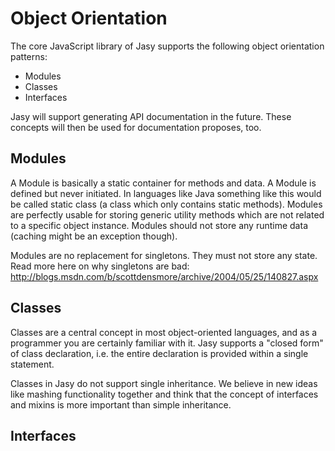 Object Orientation
==================

The core JavaScript library of Jasy supports the following object orientation patterns:

* Modules
* Classes
* Interfaces

Jasy will support generating API documentation in the future. These concepts will then be used for documentation proposes, too.

Modules
-------

A Module is basically a static container for methods and data. A Module is defined but never initiated. In languages like Java something like this would be called static class (a class which only contains static methods). Modules are perfectly usable for storing generic utility methods which are not related to a specific object instance. Modules should not store any runtime data (caching might be an exception though).

Modules are no replacement for singletons. They must not store any state. Read more here on why singletons are bad: http://blogs.msdn.com/b/scottdensmore/archive/2004/05/25/140827.aspx


Classes
-------

Classes are a central concept in most object-oriented languages, and as a programmer you are certainly familiar with it. Jasy supports a "closed form" of class declaration, i.e. the entire declaration is provided within a single statement.

Classes in Jasy do not support single inheritance. We believe in new ideas like mashing functionality together and think that the concept of interfaces and mixins is more important than simple inheritance.



Interfaces
----------

